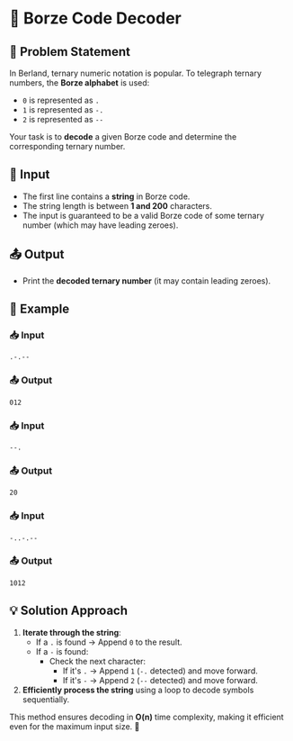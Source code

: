 # 🔢 Borze Code Decoder

## 📜 Problem Statement
In Berland, ternary numeric notation is popular. To telegraph ternary numbers, the **Borze alphabet** is used:

- `0` is represented as `.`
- `1` is represented as `-.`
- `2` is represented as `--`

Your task is to **decode** a given Borze code and determine the corresponding ternary number.

## 🔢 Input
- The first line contains a **string** in Borze code.
- The string length is between **1 and 200** characters.
- The input is guaranteed to be a valid Borze code of some ternary number (which may have leading zeroes).

## 📤 Output
- Print the **decoded ternary number** (it may contain leading zeroes).

## 📝 Example
### 📥 Input
```
.-.--
```
### 📤 Output
```
012
```
### 📥 Input
```
--.
```
### 📤 Output
```
20
```
### 📥 Input
```
-..-.--
```
### 📤 Output
```
1012
```

## 💡 Solution Approach
1. **Iterate through the string**:
   - If a `.` is found → Append `0` to the result.
   - If a `-` is found:
     - Check the next character:
       - If it's `.` → Append `1` (`-.` detected) and move forward.
       - If it's `-` → Append `2` (`--` detected) and move forward.
2. **Efficiently process the string** using a loop to decode symbols sequentially.

This method ensures decoding in **O(n)** time complexity, making it efficient even for the maximum input size. 🚀

